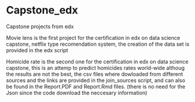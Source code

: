 # Capstone_edx
Capstone projects from edx

Movie lens is the first project for the certification in edx on data science capstone, netflix type recomendation system, the creation of the data set is provided in the edx script


Homicide rate is the second one for the certification in edx on data science capstone, this is an attemp to predict homicides rates world-wide althoug the results are not the best, the csv files where dowloaded from different sources and the links are provided in the join_sources script, and can also be found in the Report.PDF and Report.Rmd files. (there is no need for the Json since the code download the neccesary information)